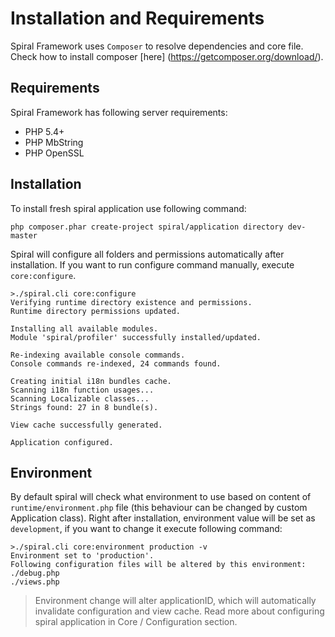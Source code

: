 # Installation and Requirements
Spiral Framework uses `Composer` to resolve dependencies and core file. Check how to install composer 
[here] (https://getcomposer.org/download/).

## Requirements
Spiral Framework has following server requirements:
* PHP 5.4+
* PHP MbString
* PHP OpenSSL

## Installation
To install fresh spiral application use following command:
```
php composer.phar create-project spiral/application directory dev-master
```

Spiral will configure all folders and permissions automatically after installation. If you want to 
run configure command manually, execute `core:configure`.
```
>./spiral.cli core:configure
Verifying runtime directory existence and permissions.
Runtime directory permissions updated.

Installing all available modules.
Module 'spiral/profiler' successfully installed/updated.

Re-indexing available console commands.
Console commands re-indexed, 24 commands found.

Creating initial i18n bundles cache.
Scanning i18n function usages...
Scanning Localizable classes...
Strings found: 27 in 8 bundle(s).

View cache successfully generated.

Application configured.
```

## Environment
By default spiral will check what environment to use based on content of `runtime/environment.php` file
(this behaviour can be changed by custom Application class). Right after installation, environment value
will be set as `development`, if you want to change it execute following command:
```
>./spiral.cli core:environment production -v
Environment set to 'production'.
Following configuration files will be altered by this environment:
./debug.php
./views.php
```
> Environment change will alter applicationID, which will automatically invalidate configuration
and view cache. Read more about configuring spiral application in Core / Configuration section.